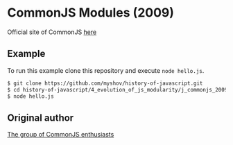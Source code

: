 # CommonJS Modules (2009)

Official site of CommonJS [here](http://www.commonjs.org/)

## Example

To run this example clone this repository and execute `node hello.js`.

```bash
$ git clone https://github.com/myshov/history-of-javascript.git
$ cd history-of-javascript/4_evolution_of_js_modularity/j_commonjs_2009/
$ node hello.js
```

## Original author

[The group of CommonJS enthusiasts](http://commonjs.org)
